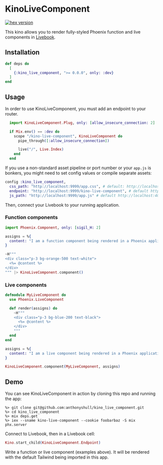 # KinoLiveComponent

[![hex version](https://img.shields.io/hexpm/v/kino_live_component.svg)](https://hex.pm/packages/kino_live_component)

This kino allows you to render fully-styled Phoenix function and live components in [Livebook](https://livebook.dev).

## Installation

```elixir
def deps do
  [
    {:kino_live_component, ">= 0.0.0", only: :dev}
  ]
end
```

## Usage

In order to use KinoLiveComponent, you must add an endpoint to your router.

```elixir
  import KinoLiveComponent.Plug, only: [allow_insecure_connection: 2]

  if Mix.env() == :dev do
    scope "/kino-live-component", KinoLiveComponent do
      pipe_through([:allow_insecure_connection])

      live("/", Live.Index)
    end
  end
```

If you use a non-standard asset pipeline or port number or your `app.js` is bonkers, you might need to set config values or compile separate assets:

```elixir
config :kino_live_component,
  css_path: "http://localhost:9999/app.css", # default: http://localhost:4000/assets/app.css
  endpoint: "http://localhost:9999/kino-live-component", # default http://localhost:4000/kino-live-component
  js_path: "http://localhost:9999/app.js" # default http://localhost:4000/assets/app.js
```

Then, connect your Livebook to your running application.

### Function components

```elixir
import Phoenix.Component, only: [sigil_H: 2]

assigns = %{
  content: "I am a function component being rendered in a Phoenix application."
}

~H"""
<div class="p-3 bg-orange-500 text-white">
  <%= @content %>
</div>
""" |> KinoLiveComponent.component()
```

### Live components

```elixir
defmodule MyLiveComponent do
  use Phoenix.LiveComponent

  def render(assigns) do
    ~H"""
    <div class="p-3 bg-blue-200 text-black">
      <%= @content %>
    </div>
    """
  end
end

assigns = %{
  content: "I am a live component being rendered in a Phoenix application."
}

KinoLiveComponent.component(MyLiveComponent, assigns)
```

## Demo

You can see KinoLiveComponent in action by cloning this repo and running the app:

```
%> git clone git@github.com:anthonyshull/kino_live_component.git
%> cd kino_live_component
%> mix deps.get
%> iex --sname kino-live-component --cookie foobarbaz -S mix phx.server
```

Connect to Livebook, then in a Livebook cell:

```elixir
Kino.start_child(KinoLiveComponent.Endpoint)
```

Write a function or live component (examples above).
It will be rendered with the default Tailwind being imported in this app.